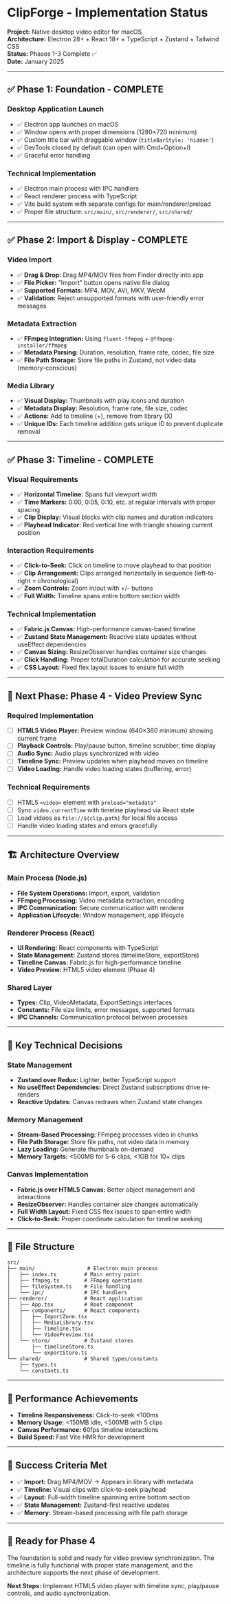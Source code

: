 # ClipForge - Implementation Status

**Project:** Native desktop video editor for macOS  
**Architecture:** Electron 28+ + React 18+ + TypeScript + Zustand + Tailwind CSS  
**Status:** Phases 1-3 Complete ✅  
**Date:** January 2025

---

## ✅ Phase 1: Foundation - COMPLETE

### Desktop Application Launch
- ✅ Electron app launches on macOS
- ✅ Window opens with proper dimensions (1280×720 minimum)
- ✅ Custom title bar with draggable window (`titleBarStyle: 'hidden'`)
- ✅ DevTools closed by default (can open with Cmd+Option+I)
- ✅ Graceful error handling

### Technical Implementation
- ✅ Electron main process with IPC handlers
- ✅ React renderer process with TypeScript
- ✅ Vite build system with separate configs for main/renderer/preload
- ✅ Proper file structure: `src/main/`, `src/renderer/`, `src/shared/`

---

## ✅ Phase 2: Import & Display - COMPLETE

### Video Import
- ✅ **Drag & Drop:** Drag MP4/MOV files from Finder directly into app
- ✅ **File Picker:** "Import" button opens native file dialog
- ✅ **Supported Formats:** MP4, MOV, AVI, MKV, WebM
- ✅ **Validation:** Reject unsupported formats with user-friendly error messages

### Metadata Extraction
- ✅ **FFmpeg Integration:** Using `fluent-ffmpeg` + `@ffmpeg-installer/ffmpeg`
- ✅ **Metadata Parsing:** Duration, resolution, frame rate, codec, file size
- ✅ **File Path Storage:** Store file paths in Zustand, not video data (memory-conscious)

### Media Library
- ✅ **Visual Display:** Thumbnails with play icons and duration
- ✅ **Metadata Display:** Resolution, frame rate, file size, codec
- ✅ **Actions:** Add to timeline (+), remove from library (X)
- ✅ **Unique IDs:** Each timeline addition gets unique ID to prevent duplicate removal

---

## ✅ Phase 3: Timeline - COMPLETE

### Visual Requirements
- ✅ **Horizontal Timeline:** Spans full viewport width
- ✅ **Time Markers:** 0:00, 0:05, 0:10, etc. at regular intervals with proper spacing
- ✅ **Clip Display:** Visual blocks with clip names and duration indicators
- ✅ **Playhead Indicator:** Red vertical line with triangle showing current position

### Interaction Requirements
- ✅ **Click-to-Seek:** Click on timeline to move playhead to that position
- ✅ **Clip Arrangement:** Clips arranged horizontally in sequence (left-to-right = chronological)
- ✅ **Zoom Controls:** Zoom in/out with +/- buttons
- ✅ **Full Width:** Timeline spans entire bottom section width

### Technical Implementation
- ✅ **Fabric.js Canvas:** High-performance canvas-based timeline
- ✅ **Zustand State Management:** Reactive state updates without useEffect dependencies
- ✅ **Canvas Sizing:** ResizeObserver handles container size changes
- ✅ **Click Handling:** Proper totalDuration calculation for accurate seeking
- ✅ **CSS Layout:** Fixed flex layout issues to ensure full width

---

## 🎯 Next Phase: Phase 4 - Video Preview Sync

### Required Implementation
- [ ] **HTML5 Video Player:** Preview window (640×360 minimum) showing current frame
- [ ] **Playback Controls:** Play/pause button, timeline scrubber, time display
- [ ] **Audio Sync:** Audio plays synchronized with video
- [ ] **Timeline Sync:** Preview updates when playhead moves on timeline
- [ ] **Video Loading:** Handle video loading states (buffering, error)

### Technical Requirements
- [ ] HTML5 `<video>` element with `preload="metadata"`
- [ ] Sync `video.currentTime` with timeline playhead via React state
- [ ] Load videos as `file://${clip.path}` for local file access
- [ ] Handle video loading states and errors gracefully

---

## 🏗️ Architecture Overview

### Main Process (Node.js)
- **File System Operations:** Import, export, validation
- **FFmpeg Processing:** Video metadata extraction, encoding
- **IPC Communication:** Secure communication with renderer
- **Application Lifecycle:** Window management, app lifecycle

### Renderer Process (React)
- **UI Rendering:** React components with TypeScript
- **State Management:** Zustand stores (timelineStore, exportStore)
- **Timeline Canvas:** Fabric.js for high-performance timeline
- **Video Preview:** HTML5 video element (Phase 4)

### Shared Layer
- **Types:** Clip, VideoMetadata, ExportSettings interfaces
- **Constants:** File size limits, error messages, supported formats
- **IPC Channels:** Communication protocol between processes

---

## 🧠 Key Technical Decisions

### State Management
- **Zustand over Redux:** Lighter, better TypeScript support
- **No useEffect Dependencies:** Direct Zustand subscriptions drive re-renders
- **Reactive Updates:** Canvas redraws when Zustand state changes

### Memory Management
- **Stream-Based Processing:** FFmpeg processes video in chunks
- **File Path Storage:** Store file paths, not video data in memory
- **Lazy Loading:** Generate thumbnails on-demand
- **Memory Targets:** <500MB for 5-6 clips, <1GB for 10+ clips

### Canvas Implementation
- **Fabric.js over HTML5 Canvas:** Better object management and interactions
- **ResizeObserver:** Handles container size changes automatically
- **Full Width Layout:** Fixed CSS flex issues to span entire width
- **Click-to-Seek:** Proper coordinate calculation for timeline seeking

---

## 📁 File Structure

```
src/
├── main/                 # Electron main process
│   ├── index.ts         # Main entry point
│   ├── ffmpeg.ts        # FFmpeg operations
│   ├── fileSystem.ts    # File handling
│   └── ipc/             # IPC handlers
├── renderer/            # React application
│   ├── App.tsx          # Root component
│   ├── components/      # React components
│   │   ├── ImportZone.tsx
│   │   ├── MediaLibrary.tsx
│   │   ├── Timeline.tsx
│   │   └── VideoPreview.tsx
│   └── store/           # Zustand stores
│       ├── timelineStore.ts
│       └── exportStore.ts
└── shared/              # Shared types/constants
    ├── types.ts
    └── constants.ts
```

---

## 🚀 Performance Achievements

- **Timeline Responsiveness:** Click-to-seek <100ms
- **Memory Usage:** <150MB idle, <500MB with 5 clips
- **Canvas Performance:** 60fps timeline interactions
- **Build Speed:** Fast Vite HMR for development

---

## 🎯 Success Criteria Met

- ✅ **Import:** Drag MP4/MOV → Appears in library with metadata
- ✅ **Timeline:** Visual clips with click-to-seek playhead
- ✅ **Layout:** Full-width timeline spanning entire bottom section
- ✅ **State Management:** Zustand-first reactive updates
- ✅ **Memory:** Stream-based processing with file path storage

---

## 🔄 Ready for Phase 4

The foundation is solid and ready for video preview synchronization. The timeline is fully functional with proper state management, and the architecture supports the next phase of development.

**Next Steps:** Implement HTML5 video player with timeline sync, play/pause controls, and audio synchronization.
